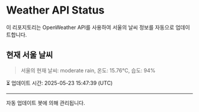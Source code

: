
# Weather API Status

이 리포지토리는 OpenWeather API를 사용하여 서울의 날씨 정보를 자동으로 업데이트합니다.

## 현재 서울 날씨
> 서울의 현재 날씨: moderate rain, 온도: 15.76°C, 습도: 94%

⏳ 업데이트 시간: 2025-05-23 15:47:39 (UTC)

---
자동 업데이트 봇에 의해 관리됩니다.
